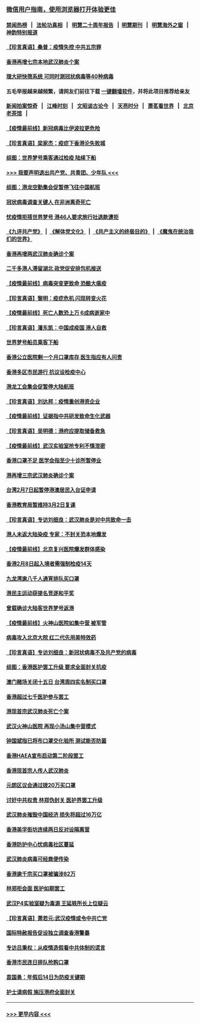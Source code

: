 ### [微信用户指南，使用浏览器打开体验更佳](https://github.com/gfw-breaker/banned-news1/blob/master/indexes/wechat-guide.md?t=0)
#### [禁闻热榜](热点新闻.md?t=0)  &nbsp;&nbsp;|&nbsp;&nbsp; [法轮功真相](https://github.com/gfw-breaker/truth/blob/master/README.md?t=0) &nbsp;&nbsp;|&nbsp;&nbsp; [明慧二十周年报告](https://github.com/gfw-breaker/mh-reports/blob/master/README.md?t=0) &nbsp;&nbsp;|&nbsp;&nbsp;[明慧期刊](https://github.com/gfw-breaker/mh-qikan) &nbsp;&nbsp;|&nbsp;&nbsp; [明慧海外之窗](https://github.com/gfw-breaker/mh-news/blob/master/README.md?t=0) &nbsp;&nbsp;|&nbsp;&nbsp; [神韵特别报道](https://github.com/gfw-breaker/mh-news/blob/master/shenyun.md?t=0)
#### [【珍言真语】桑普：疫情失控 中共五宗罪](../pages/nsc415/n11864157.md?t=02130433) 
#### [香港再增七宗本地武汉肺炎个案](../pages/nsc415/n11862405.md?t=02130433) 
#### [理大研快筛系统 可同时测冠状病毒等40种病毒](../pages/nsc415/n11862376.md?t=02130433) 
#### 五毛举报越来越频繁，请网友们前往下载 [一键翻墙软件](https://github.com/gfw-breaker/ssr-accounts)，并将此项目推荐给亲友
#### [新闻拍案惊奇](https://github.com/gfw-breaker/banned-news1/blob/master/pages/link4.md) &nbsp;&nbsp;|&nbsp;&nbsp; [江峰时刻](https://github.com/gfw-breaker/banned-news1/blob/master/pages/link4.md) &nbsp;&nbsp;|&nbsp;&nbsp; [文昭谈古论今](https://github.com/gfw-breaker/banned-news1/blob/master/pages/link4.md) &nbsp;&nbsp;|&nbsp;&nbsp; [天亮时分](https://github.com/gfw-breaker/banned-news1/blob/master/pages/link4.md) &nbsp;&nbsp;|&nbsp;&nbsp; [萧茗看世界](https://github.com/gfw-breaker/banned-news1/blob/master/pages/link4.md) &nbsp;&nbsp;|&nbsp;&nbsp; [北京老茶馆](https://github.com/gfw-breaker/banned-news1/blob/master/pages/link4.md) &nbsp;&nbsp;|&nbsp;&nbsp; 
#### [【疫情最前线】新冠病毒比伊波拉更危险](../pages/nsc415/n11862199.md?t=02130433) 
#### [【珍言真语】梁家杰：疫症下香港沦失败城](../pages/nsc415/n11861588.md?t=02130433) 
#### [组图：世界梦号乘客通过检疫 陆续下船](../pages/nsc415/n11858302.md?t=02130433) 
#### [>>> 我要声明退出共产党、共青团、少年队 <<<](https://github.com/begood0513/goodnews/blob/master/quit/letter.md) 
#### [组图：港龙空勤集会促暂停飞往中国航班](../pages/nsc415/n11858190.md?t=02130433) 
#### [冠状病毒调查关键人 在非洲离奇死亡](../pages/nsc415/n11859798.md?t=02130433) 
#### [忧疫情拒搭世界梦号 港46人要求旅行社退款遭拒](../pages/nsc415/n11859849.md?t=02130433) 
#### [《九评共产党》](https://github.com/begood0513/9ping.md/blob/master/README.md) &nbsp;|&nbsp; [《解体党文化》](../../../../jtdwh.md/blob/master/README.md)  &nbsp;|&nbsp; [《共产主义的终极目的》](../../../../gczydzjmd.md/blob/master/README.md) &nbsp;|&nbsp; [《魔鬼在统治我们的世界》](../../../../mgztzwmdsj.md/blob/master/README.md) 
#### [香港再增两武汉肺炎确诊个案](../pages/nsc415/n11859833.md?t=02130433) 
#### [二千多港人滞留湖北 政党促安排包机接送](../pages/nsc415/n11859831.md?t=02130433) 
#### [【疫情最前线】病毒突变更致命 恐酿大瘟疫](../pages/nsc415/n11859604.md?t=02130433) 
#### [【珍言真语】黎明：疫症危机 闪现转变火花](../pages/nsc415/n11859199.md?t=02130433) 
#### [【疫情最前线】死亡人数恐上万 6成病逝家中](../pages/nsc415/n11856687.md?t=02130433) 
#### [【珍言真语】潘东凯：中国成疫国 港人自救](../pages/nsc415/n11856962.md?t=02130433) 
#### [世界梦号船员乘客下船](../pages/nsc415/n11856883.md?t=02130433) 
#### [香港公立医院剩一个月口罩库存 医生指应有人问责](../pages/nsc415/n11856875.md?t=02130433) 
#### [香港多区市民游行 抗议设检疫中心](../pages/nsc415/n11856866.md?t=02130433) 
#### [港龙工会集会促暂停大陆航班](../pages/nsc415/n11856840.md?t=02130433) 
#### [【珍言真语】刘达邦：疫情重创港资企业](../pages/nsc415/n11854274.md?t=02130433) 
#### [【疫情最前线】证据指中共研发致命生化武器](../pages/nsc415/n11853087.md?t=02130433) 
#### [【珍言真语】吴明德：港府应提取储备救急](../pages/nsc415/n11852734.md?t=02130433) 
#### [【疫情最前线】武汉实验室抢专利不慎泄密](../pages/nsc415/n11850310.md?t=02130433) 
#### [香港口罩不足 医学会指至少十诊所暂停业](../pages/nsc415/n11850301.md?t=02130433) 
#### [港再增三宗武汉肺炎确诊个案](../pages/nsc415/n11850328.md?t=02130433) 
#### [台湾2月7日起暂停港澳居民入台证申请](../pages/nsc415/n11850304.md?t=02130433) 
#### [香港教育局暂维持3月2日复课](../pages/nsc415/n11850260.md?t=02130433) 
#### [【珍言真语】专访刘细良：武汉肺炎是对中共致命一击](../pages/nsc415/n11849934.md?t=02130433) 
#### [港人未返大陆染疫 专家：不封关恐本地爆发](../pages/nsc415/n11848021.md?t=02130433) 
#### [【疫情最前线】北京复兴医院爆发群体感染](../pages/nsc415/n11847626.md?t=02130433) 
#### [香港2月8日起入境者需强制检疫14天](../pages/nsc415/n11847658.md?t=02130433) 
#### [九龙湾逾八千人通宵排队买口罩](../pages/nsc415/n11847647.md?t=02130433) 
#### [港民主运动获提名竞逐和平奖](../pages/nsc415/n11847633.md?t=02130433) 
#### [曾载确诊大陆客世界梦号返港](../pages/nsc415/n11847608.md?t=02130433) 
#### [【疫情最前线】火神山医院如集中营 被军管](../pages/nsc415/n11847524.md?t=02130433) 
#### [病毒攻入北京大院 红二代先用美特效药](../pages/nsc415/n11847427.md?t=02130433) 
#### [【珍言真语】专访刘细良：新冠状病毒不及共产党的病毒](../pages/nsc415/n11847164.md?t=02130433) 
#### [组图：香港医护罢工升级 要求全面封关抗疫](../pages/nsc415/n11844107.md?t=02130433) 
#### [澳门赌场关闭十五日 台湾周四实名制买口罩](../pages/nsc415/n11845083.md?t=02130433) 
#### [香港超过七千医护参与罢工](../pages/nsc415/n11845051.md?t=02130433) 
#### [港现首宗武汉肺炎死亡个案](../pages/nsc415/n11844998.md?t=02130433) 
#### [武汉火神山医院 再现小汤山集中营模式](../pages/nsc415/n11844763.md?t=02130433) 
#### [钟国斌指已将布口罩交化验所 测试能否防菌](../pages/nsc415/n11842783.md?t=02130433) 
#### [香港HAEA宣布启动第二阶段罢工](../pages/nsc415/n11842723.md?t=02130433) 
#### [香港现首宗人传人武汉肺炎](../pages/nsc415/n11842766.md?t=02130433) 
#### [元朗区议会通过拨20万买口罩](../pages/nsc415/n11842754.md?t=02130433) 
#### [讨好中共权贵 林郑伪封关 医护界罢工升级](../pages/nsc415/n11842359.md?t=02130433) 
#### [武汉肺炎摧毁中国经济 损失将超过16万亿](../pages/nsc415/n11839723.md?t=02130433) 
#### [香港美孚街坊连续两日反对设隔离营](../pages/nsc415/n11839962.md?t=02130433) 
#### [香港防护中心忧病毒社区蔓延](../pages/nsc415/n11839933.md?t=02130433) 
#### [武汉肺炎病毒可经粪便传染](../pages/nsc415/n11839939.md?t=02130433) 
#### [香港逾千宗买口罩被骗涉82万](../pages/nsc415/n11839914.md?t=02130433) 
#### [林郑拒会面 医护如期罢工](../pages/nsc415/n11839892.md?t=02130433) 
#### [武汉P4实验室疑为毒源 王延轶所长上位疑云](../pages/nsc415/n11835543.md?t=02130433) 
#### [【珍言真语】萧若元:武汉疫情或令中共亡党](../pages/nsc415/n11829394.md?t=02130433) 
#### [国际特赦报告促设独立调查香港警暴](../pages/nsc415/n11833845.md?t=02130433) 
#### [专访吕秉权：从疫情造假看中共体制的谎言](../pages/nsc415/n11833813.md?t=02130433) 
#### [香港市民连日排队抢购口罩](../pages/nsc415/n11833794.md?t=02130433) 
#### [袁国勇：年假后14日为防疫关键期](../pages/nsc415/n11831088.md?t=02130433) 
#### [护士请病假 施压港府全面封关](../pages/nsc415/n11831030.md?t=02130433) 

----
#### [ >>> 更早内容 <<< ](../indexes/nsc415-earlier.md)
